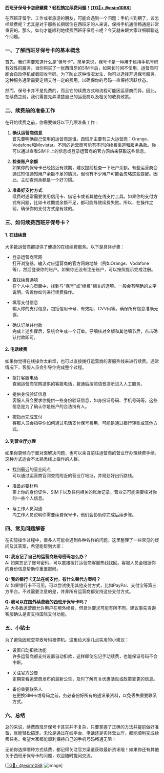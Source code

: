**西班牙保号卡怎麽續費？轻松搞定续费问题！[[TG💪+ @esim1088](https://t.me/s/esim1088)]**

在西班牙留学、工作或者旅游的朋友，可能会遇到一个问题：手机卡到期了，该怎样续费呢？尤其是对于那些长期居住在西班牙的人来说，保持手机通信畅通是非常重要的。那么，如何才能顺利地续费西班牙保号卡呢？今天就来跟大家详细聊聊这个问题。

### 一、了解西班牙保号卡的基本概念

首先，我们需要知道什么是“保号卡”。简单来说，保号卡是一种用于维持手机号码有效性的服务。当你购买了一张西班牙的SIM卡后，如果长时间不使用，运营商可能会自动停机或者回收号码。为了防止这种情况发生，你可以选择开通保号服务。这种服务通常需要定期支付一定的费用，以确保你的号码一直保持活跃状态。

然而，保号卡并不是免费的，而且它的续费方式和流程可能因运营商而异。因此，在续费之前，我们需要先弄清楚自己的运营商以及相关的收费政策。

### 二、续费前的准备工作

在开始续费之前，你需要做好以下几项准备工作：

1. **确认运营商信息**  
   首先要明确自己使用的运营商是谁。西班牙主要有三大运营商：Orange、Vodafone和Movistar。不同的运营商可能有不同的续费渠道和服务条款。你可以通过查看SIM卡上的信息或登录运营商的官方网站来获取这些信息。

2. **检查账户余额**  
   如果你的保号卡已经接近有效期，建议提前检查一下账户余额。有些运营商会通过短信通知用户余额不足的情况，但也有不少用户可能会忽略这些提醒。因此，主动查询余额是一个好习惯。

3. **准备好支付方式**  
   续费时通常需要使用信用卡、借记卡或者其他在线支付工具。如果你的支付方式有问题，比如卡过期或余额不足，都可能导致续费失败。所以，在操作之前，确保你的支付方式是有效的。

### 三、如何续费西班牙保号卡？

#### 1. 在线续费
大多数运营商都提供了便捷的在线续费服务。以下是具体步骤：

- 登录运营商官网  
  打开浏览器，输入对应运营商的官方网站地址（例如Orange、Vodafone等），然后登录你的账户。如果你还没有注册账户，可以按照提示完成注册。

- 查找续费选项  
  在个人中心页面中，找到与“保号”或“续费”相关的选项。一般会有明确的文字说明，告诉你如何进行续费操作。

- 填写支付信息  
  输入你的支付信息，包括信用卡号、有效期、CVV码等。确保所有信息准确无误。

- 确认订单并付款  
  完成上述步骤后，系统会生成一个订单。仔细核对金额和其他细节后，点击确认付款即可。

#### 2. 电话续费
如果你觉得在线操作太麻烦，也可以直接拨打运营商的客服热线来进行续费。通常情况下，客服人员会引导你完成整个过程。

- 拨打客服电话  
  查阅运营商官网提供的客服电话，拨通后按照语音提示进入人工服务。

- 提供身份验证信息  
  客服人员会要求你提供一些身份验证信息，如身份证号码、手机号码等。这些信息是为了确认你是账户的合法持有人。

- 按指示完成支付  
  客服人员会指导你如何通过电话支付保号费用，可能是通过银行转账或其他方式。

#### 3. 到营业厅办理
如果你更倾向于面对面解决问题，也可以亲自前往运营商的营业厅办理续费手续。这种方式适合不太熟悉线上操作的人群。

- 找到最近的营业网点  
  可以通过运营商官网查找附近的营业厅地址，并规划好出行路线。

- 准备必要材料  
  带上你的身份证件、SIM卡以及任何相关的账单记录。营业员可能需要核对你的一些个人信息。

- 与工作人员沟通  
  向工作人员说明你需要续费保号卡，他们会协助你完成后续步骤。

### 四、常见问题解答

在实际操作过程中，很多人可能会遇到各种各样的问题。这里整理了一些常见的疑问及其答案，希望能帮到大家：

**Q: 我忘记了自己的运营商账号密码怎么办？**  
A: 如果忘记了账号密码，可以直接拨打运营商客服热线找回。客服人员会根据你的身份信息帮助你重置密码。

**Q: 我的银行卡无法在线支付，有什么替代方案吗？**  
A: 如果银行卡不可用，可以尝试使用其他支付方式，比如PayPal、支付宝等第三方平台。不过需要注意的是，并非所有运营商都支持这些支付方式。

**Q: 我可以在国外续费我的西班牙保号卡吗？**  
A: 大多数运营商允许用户在境外续费，但具体要求可能有所不同。建议事先咨询客服确认是否支持国际支付功能。

### 五、小贴士

为了避免因疏忽导致号码被停机，这里给大家几点实用的小建议：

- 设置自动扣款功能  
  许多运营商都支持设置自动扣款，这样即使忘记手动续费，也能保证号码不会中断。

- 关注官方公告  
  定期查看运营商发布的最新公告，及时了解有关优惠活动或政策变更的信息。

- 备份重要联系人  
  在更换SIM卡或号码之前，务必备份好所有的通讯录资料，以免丢失重要联系方式。

### 六、总结

总的来说，续费西班牙保号卡其实并不复杂，只要掌握了正确的方法并提前做好准备，就能轻松搞定。无论是通过在线平台、电话还是实体营业厅，都能顺利完成续费任务。希望大家都能顺利保持自己的手机号码畅通无阻！

无论你选择哪种方式续费，都记得关注官方渠道获取最新资讯哦！如果你还有其他关于西班牙保号卡的问题，欢迎随时提问交流。

[[TG💪+ @esim1088](https://t.me/s/esim1088) ![Image](https://i.postimg.cc/4NQfJmqS/Snipaste-2025-05-13-00-14-12.png)]